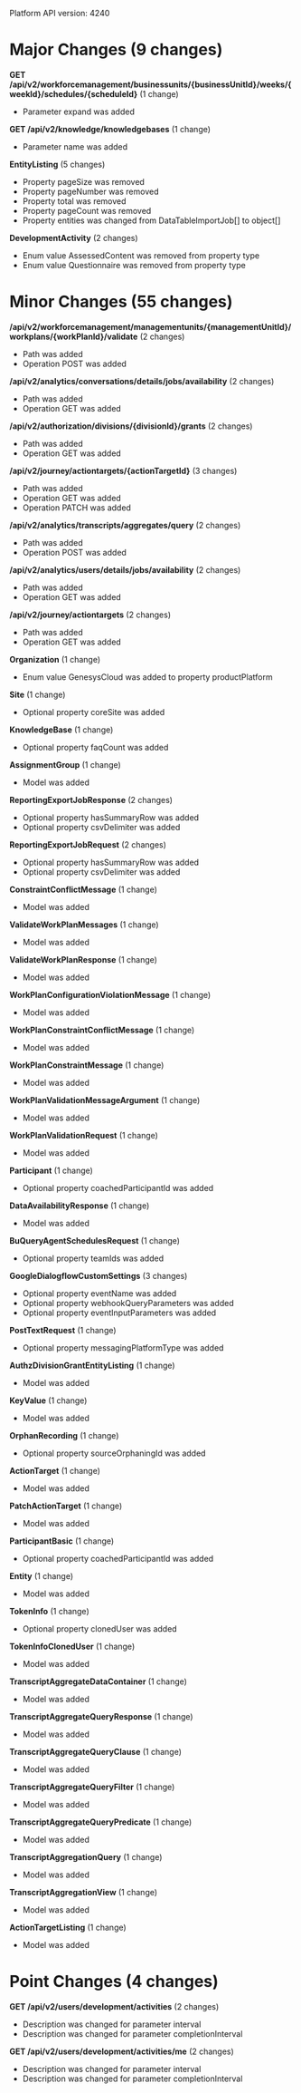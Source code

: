 Platform API version: 4240


# Major Changes (9 changes)

**GET /api/v2/workforcemanagement/businessunits/{businessUnitId}/weeks/{weekId}/schedules/{scheduleId}** (1 change)

* Parameter expand was added

**GET /api/v2/knowledge/knowledgebases** (1 change)

* Parameter name was added

**EntityListing** (5 changes)

* Property pageSize was removed
* Property pageNumber was removed
* Property total was removed
* Property pageCount was removed
* Property entities was changed from DataTableImportJob[] to object[]

**DevelopmentActivity** (2 changes)

* Enum value AssessedContent was removed from property type
* Enum value Questionnaire was removed from property type


# Minor Changes (55 changes)

**/api/v2/workforcemanagement/managementunits/{managementUnitId}/workplans/{workPlanId}/validate** (2 changes)

* Path was added
* Operation POST was added

**/api/v2/analytics/conversations/details/jobs/availability** (2 changes)

* Path was added
* Operation GET was added

**/api/v2/authorization/divisions/{divisionId}/grants** (2 changes)

* Path was added
* Operation GET was added

**/api/v2/journey/actiontargets/{actionTargetId}** (3 changes)

* Path was added
* Operation GET was added
* Operation PATCH was added

**/api/v2/analytics/transcripts/aggregates/query** (2 changes)

* Path was added
* Operation POST was added

**/api/v2/analytics/users/details/jobs/availability** (2 changes)

* Path was added
* Operation GET was added

**/api/v2/journey/actiontargets** (2 changes)

* Path was added
* Operation GET was added

**Organization** (1 change)

* Enum value GenesysCloud was added to property productPlatform

**Site** (1 change)

* Optional property coreSite was added

**KnowledgeBase** (1 change)

* Optional property faqCount was added

**AssignmentGroup** (1 change)

* Model was added

**ReportingExportJobResponse** (2 changes)

* Optional property hasSummaryRow was added
* Optional property csvDelimiter was added

**ReportingExportJobRequest** (2 changes)

* Optional property hasSummaryRow was added
* Optional property csvDelimiter was added

**ConstraintConflictMessage** (1 change)

* Model was added

**ValidateWorkPlanMessages** (1 change)

* Model was added

**ValidateWorkPlanResponse** (1 change)

* Model was added

**WorkPlanConfigurationViolationMessage** (1 change)

* Model was added

**WorkPlanConstraintConflictMessage** (1 change)

* Model was added

**WorkPlanConstraintMessage** (1 change)

* Model was added

**WorkPlanValidationMessageArgument** (1 change)

* Model was added

**WorkPlanValidationRequest** (1 change)

* Model was added

**Participant** (1 change)

* Optional property coachedParticipantId was added

**DataAvailabilityResponse** (1 change)

* Model was added

**BuQueryAgentSchedulesRequest** (1 change)

* Optional property teamIds was added

**GoogleDialogflowCustomSettings** (3 changes)

* Optional property eventName was added
* Optional property webhookQueryParameters was added
* Optional property eventInputParameters was added

**PostTextRequest** (1 change)

* Optional property messagingPlatformType was added

**AuthzDivisionGrantEntityListing** (1 change)

* Model was added

**KeyValue** (1 change)

* Model was added

**OrphanRecording** (1 change)

* Optional property sourceOrphaningId was added

**ActionTarget** (1 change)

* Model was added

**PatchActionTarget** (1 change)

* Model was added

**ParticipantBasic** (1 change)

* Optional property coachedParticipantId was added

**Entity** (1 change)

* Model was added

**TokenInfo** (1 change)

* Optional property clonedUser was added

**TokenInfoClonedUser** (1 change)

* Model was added

**TranscriptAggregateDataContainer** (1 change)

* Model was added

**TranscriptAggregateQueryResponse** (1 change)

* Model was added

**TranscriptAggregateQueryClause** (1 change)

* Model was added

**TranscriptAggregateQueryFilter** (1 change)

* Model was added

**TranscriptAggregateQueryPredicate** (1 change)

* Model was added

**TranscriptAggregationQuery** (1 change)

* Model was added

**TranscriptAggregationView** (1 change)

* Model was added

**ActionTargetListing** (1 change)

* Model was added


# Point Changes (4 changes)

**GET /api/v2/users/development/activities** (2 changes)

* Description was changed for parameter interval
* Description was changed for parameter completionInterval

**GET /api/v2/users/development/activities/me** (2 changes)

* Description was changed for parameter interval
* Description was changed for parameter completionInterval
